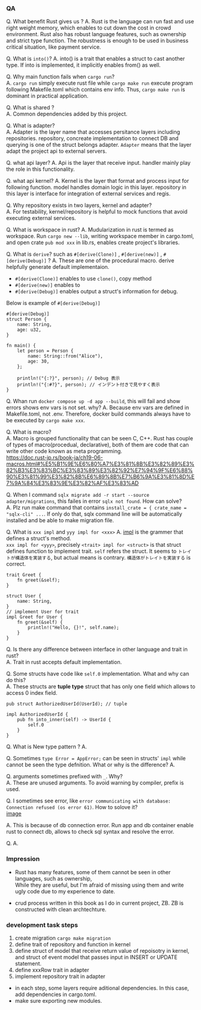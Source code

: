 ### QA

Q. What benefit Rust gives us ?
A. Rust is the language can run fast and use right weight memory, which enables to cut down the cost in crowd environment.  Rust also has robust language features, such as ownership and strict type function. The robustness is enough to be used in business critical situation, like payment service.

Q. What is `into()`? 
A. into() is a trait that enables a struct to cast another type. If into is implemented, it implicitly enables from() as well.  

Q. Why main function fails when `cargo run`?  
A. `cargo run` simply execute rust file while `cargo make run` execute program following Makefile.toml which contains env info. Thus, `cargo make run` is dominant in practical application.  

Q. What is shared ?  
A. Common dependencies added by this project.  

Q. What is adapter?  
A. Adapter is the layer name that accesses persitance layers including repositories. repository, concreate implementation to connect DB and querying is one of the struct belongs adapter. `Adapter` means that the layer adapt the project api to external servers.  

Q. what api layer?
A. Api is the layer that receive input. handler mainly play the role in this functionality.  

Q. what api kernel?
A. Kernel is the layer that format and process input for following function. model handles domain logic in this layer. repository in this layer is interface for integration of  external services and regis. 

Q. Why repository exists in two layers, kernel and adapter?  
A. For testability, kernel/repository is helpful to mock functions that avoid executing external services.  

Q. What is workspace in rust?
A. Mudularization in rust is termed as workspace. Run `cargo new --lib`, writing workspace member in cargo.toml, and open crate `pub mod xxx` in lib.rs, enables create project's libraries.  

Q. What is `derive`? such as `#[derive(Clone)]` , `#[derive(new)]` , `#[derive(Debug)]` ?
A. These are one of the procedural macro. derive helpfully generate default implementaion.  
- `#[derive(Clone)]` enables to use `clone()`, copy method  
- `#[derive(new)]`  enables to 
- `#[derive(Debug)]` enables output a struct's information for debug.  

Below is example of `#[derive(Debug)]`  
```
#[derive(Debug)]
struct Person {
    name: String,
    age: u32,
}

fn main() {
    let person = Person {
        name: String::from("Alice"),
        age: 30,
    };

    println!("{:?}", person); // Debug 表示
    println!("{:#?}", person); // インデント付きで見やすく表示
}
```

Q. Whan run `docker compose up -d app --build`, this will fail and show errors shows env vars is not set. why?
A. Because env vars are defined in Makefile.toml, not .env. Therefore, docker build commands always have to be executed by `cargo make xxx`.  

Q. What is macro?  
A. Macro is grouped functionality that can be seen C, C++. Rust has couple of types of macro(procedual, declarative), both of them are code that can write other code known as meta programming.  
https://doc.rust-jp.rs/book-ja/ch19-06-macros.html#%E5%B1%9E%E6%80%A7%E3%81%8B%E3%82%89%E3%82%B3%E3%83%BC%E3%83%89%E3%82%92%E7%94%9F%E6%88%90%E3%81%99%E3%82%8B%E6%89%8B%E7%B6%9A%E3%81%8D%E7%9A%84%E3%83%9E%E3%82%AF%E3%83%AD  


Q. When I command `sqlx migrate add -r start --source adapter/migrations`, this failes in error `sqlx not found`. How can solve?  
A. Plz run make command that contains `install_crate = { crate_name = "sqlx-cli" ...`. If only do that, sqlx command line will be automatically installed and be able to make migration file.  

Q. What is `xxx impl` and `yyy impl for <xxx>`
A. [impl](https://doc.rust-jp.rs/book-ja/ch05-03-method-syntax.html?search=#%E3%83%A1%E3%82%BD%E3%83%83%E3%83%89%E8%A8%98%E6%B3%95) is the grammer that defines a struct's method.  
`xxx impl for <yyy>`, precisely `<trait> impl for <struct>` is that struct defines function to implement trait. `self` refers the struct. It seems to `トレイトが構造体を実装する`, but actual means is contrary. `構造体がトレイトを実装する` is correct.  

```
trait Greet {
    fn greet(&self);
}

struct User {
    name: String,
}
// implement User for trait
impl Greet for User {
    fn greet(&self) {
        println!("Hello, {}!", self.name);
    }
}
```

Q. Is there any difference between interface in other language and trait in rust?  
A. Trait in rust accepts default implementation.  

Q. Some structs have code like `self.0` implementation. What and why can do this?  
A. These structs are **tuple type** struct that has only one field which allows to access 0 index field.  

```
pub struct AuthorizedUserId(UserId); // tuple

impl AuthorizedUserId {
    pub fn into_inner(self) -> UserId {
        self.0
    }
}

```

Q. What is New type pattern ?
A. 

Q. Sometimes `type Error = AppError;` can be seen in structs' `impl` while cannot be seen the type defnition. What or why is the difference?
A. 

Q. arguments sometimes prefixed with `_`. Why?  
A. These are unused arguments. To avoid warning by compiler, prefix is used.  

Q. I sometimes see error, like `error communicating with database: Connection refused (os error 61)`. How to solove it?  
[image](./img/error-communicating-with-database.png)  

A. This is because of db connection error. Run app and db container enable rust to connect db, allows to check sql syntax and resolve the error.  

Q.
A. 

### Impression

- Rust has many features, some of them cannot be seen in other languages, such as ownership,  
While they are useful, but I'm afraid of missing using them and write ugly code due to my experience to date.  

- crud process written in this book as I do in current project, ZB. ZB is constructed with clean archtechture.  

### development task steps

1. create migration `cargo make migration`
2. define trait of repository and function in kernel
3. define struct of model that receive return value of repoisotry in kernel, and struct of event model that passes input in INSERT or UPDATE statement.  
4. define xxxRow trait in adapter
5. implement repository trait in adapter


* in each step, some layers require aditional dependencies. In this case, add dependencies in cargo.toml.  
* make sure exporting new modules.  
